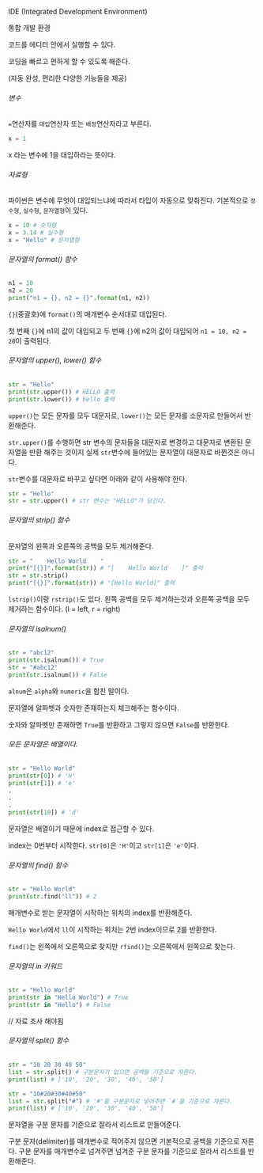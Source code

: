 IDE (Integrated Development Environment)

통합 개발 환경

코드를 에디터 안에서 실행할 수 있다.

코딩을 빠르고 편하게 할 수 있도록 해준다.

(자동 완성, 편리한 다양한 기능들을 제공)



###### 변수

`=`연산자를 `대입`연산자 또는 `배정`연산자라고 부른다.

```python
x = 1
```

x 라는 변수에 1을 대입하라는 뜻이다.



###### 자료형

파이썬은 변수에 무엇이 대입되느냐에 따라서 타입이 자동으로 맞춰진다. 기본적으로 `정수형`, `실수형`, `문자열형`이 있다.

```python
x = 10 # 숫자형
x = 3.14 # 실수형
x = "Hello" # 문자열형
```



###### 문자열의 format() 함수

```python
n1 = 10
n2 = 20
print("n1 = {}, n2 = {}".format(n1, n2))
```

`{}`(중괄호)에 `format()`의 매개변수 순서대로 대입된다.

첫 번째 `{}`에 n1의 값이 대입되고 두 번째 `{}`에 n2의 값이 대입되어 `n1 = 10, n2 = 20`이 출력된다.



###### 문자열의 upper(), lower() 함수

```python
str = "Hello"
print(str.upper()) # HELLO 출력
print(str.lower()) # hello 출력
```

`upper()`는 모든 문자를 모두 대문자로, `lower()`는 모든 문자를 소문자로 만들어서 반환해준다. 

`str.upper()`를 수행하면 str 변수의 문자들을 대문자로 변경하고 대문자로 변환된 문자열을 반환 해주는 것이지 실제 `str`변수에 들어있는 문자열이 대문자로 바뀐것은 아니다.

 

`str`변수를 대문자로 바꾸고 싶다면 아래와 같이 사용해야 한다.

```python
str = "Hello"
str = str.upper() # str 변수는 "HELLO"가 담긴다.
```



###### 문자열의 strip() 함수

문자열의 왼쪽과 오른쪽의 공백을 모두 제거해준다.

```python
str = "    Hello World    "
print("[{}]".format(str)) # "[    Hello World    ]" 출력
str = str.strip()
print("[{}]".format(str)) # "[Hello World]" 출력
```

`lstrip()`이랑 `rstrip()`도 있다. 왼쪽 공백을 모두 제거하는것과 오른쪽 공백을 모두 제거하는 함수이다. (l = left, r = right)



###### 문자열의 isalnum()

```python
str = "abc12"
print(str.isalnum()) # True
str = "#abc12"
print(str.isalnum()) # False
```

`alnum`은 `alpha`와 `numeric`을 합친 말이다.

문자열에 알파벳과 숫자만 존재하는지 체크해주는 함수이다.

숫자와 알파벳만 존재하면 `True`를 반환하고 그렇지 않으면 `False`를 반환한다.



###### 모든 문자열은 배열이다.

```python
str = "Hello World"
print(str[0]) # 'H'
print(str[1]) # 'e'
.
.
.
print(str[10]) # 'd'
```

문자열은 배열이기 때문에 index로 접근할 수 있다.

index는 0번부터 시작한다. `str[0]`은 `'H'`이고 `str[1]`은 `'e'`이다.



###### 문자열의 find() 함수

```python
str = "Hello World"
print(str.find("ll")) # 2
```

매개변수로 받는 문자열이 시작하는 위치의 index를 반환해준다.

`Hello World`에서 `ll`이 시작하는 위치는 2번 index이므로 2를 반환한다.

`find()`는 왼쪽에서 오른쪽으로 찾지만 `rfind()`는 오른쪽에서 왼쪽으로 찾는다.



###### 문자열의 in 키워드

```python
str = "Hello World"
print(str in "Hello World") # True
print(str in "Hello") # False
```

// 자료 조사 해야됨



###### 문자열의 split() 함수

```python
str = "10 20 30 40 50"
list = str.split() # 구분문자가 없으면 공백을 기준으로 자른다.
print(list) # ['10', '20', '30', '40', '50']

str = "10#20#30#40#50"
list = str.split("#") # '#'을 구분문자로 넣어주면 `#`을 기준으로 자른다.
print(list) # ['10', '20', '30', '40', '50']
```

문자열을 구분 문자를 기준으로 잘라서 리스트로 만들어준다.

구분 문자(delimiter)를 매개변수로 적어주지 않으면 기본적으로 공백을 기준으로 자른다. 구분 문자를 매개변수로 넘겨주면 넘겨준 구분 문자를 기준으로 잘라서 리스트를 반환해준다.


